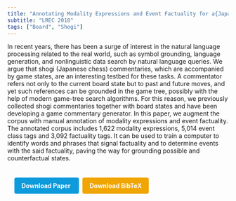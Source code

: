 ```yaml
---
title: "Annotating Modality Expressions and Event Factuality for a{Japanese Chess Commentary Corpus"
subtitle: "LREC 2018"
tags: ["Board", "Shogi"]
---
```


In recent years, there has been a surge of interest in the natural language processing related to the real world, such as symbol grounding, language generation, and nonlinguistic data search by natural language queries. We argue that shogi (Japanese chess) commentaries, which are accompanied by game states, are an interesting testbed for these tasks. A commentator refers not only to the current board state but to past and future moves, and yet such references can be grounded in the game tree, possibly with the help of modern game-tree search algorithms. For this reason, we previously collected shogi commentaries together with board states and have been developing a game commentary generator. In this paper, we augment the corpus with manual annotation of modality expressions and event factuality. The annotated corpus includes 1,622 modality expressions, 5,014 event class tags and 3,092 factuality tags. It can be used to train a computer to identify words and phrases that signal factuality and to determine events with the said factuality, paving the way for grounding possible and counterfactual states.



<div style="margin-top: 1rem; padding: 1rem; display: inline-block;">

  <a href="https://aclanthology.org/L18-1393/" target="_blank" style="background-color: #0d9bdc; color: white; padding: 10px 16px; margin-right: 8px; text-decoration: none; border-radius: 4px; font-weight: bold;">
    Download Paper
  </a>

  <a href="../bib/annotating-modality-expressions-and-event-factuality-for-a-japanese-chess-commentary-corpus.bib" download style="background-color: #f0a500; color: white; padding: 10px 16px; text-decoration: none; border-radius: 4px; font-weight: bold;">
    Download BibTeX
  </a>

</div>
